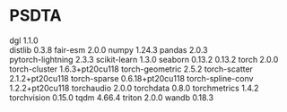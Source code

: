 # PSDTA



dgl	1.1.0	
distlib	0.3.8
fair-esm	2.0.0
numpy	1.24.3
pandas	2.0.3	
pytorch-lightning	2.3.3
scikit-learn	1.3.0
seaborn	0.13.2	0.13.2
torch	2.0.0
torch-cluster	1.6.3+pt20cu118
torch-geometric	2.5.2
torch-scatter	2.1.2+pt20cu118
torch-sparse	0.6.18+pt20cu118
torch-spline-conv	1.2.2+pt20cu118
torchaudio	2.0.0
torchdata	0.8.0
torchmetrics	1.4.2
torchvision	0.15.0
tqdm	4.66.4
triton	2.0.0
wandb	0.18.3
